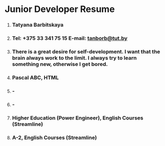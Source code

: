# Junior Developer Resume
1. ### Tatyana Barbitskaya
1. ### Tel: +375 33 341 75 15 E-mail: tanborb@tut.by
1. ### There is a great desire for self-development. I want that the brain always work to the limit. I always try to learn something new, otherwise I get bored.
1. ### Pascal ABC, HTML
1. ### -  
1. ### - 
1. ### Higher Education (Power Engineer), English Courses (Streamline)
1. ### A-2, English Courses (Streamline)